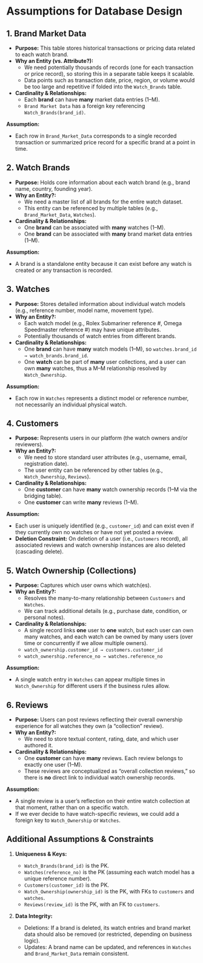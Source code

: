 # Assumptions for Database Design

## 1. Brand Market Data
- **Purpose:** This table stores historical transactions or pricing data related to each watch brand.
- **Why an Entity (vs. Attribute?):**  
  - We need potentially thousands of records (one for each transaction or price record), so storing this in a separate table keeps it scalable.  
  - Data points such as transaction date, price, region, or volume would be too large and repetitive if folded into the `Watch_Brands` table.  
- **Cardinality & Relationships:**  
  - Each **brand** can have **many** market data entries (1–M).  
  - `Brand Market Data` has a foreign key referencing `Watch_Brands(brand_id)`.

**Assumption:**  
- Each row in `Brand_Market_Data` corresponds to a single recorded transaction or summarized price record for a specific brand at a point in time.

## 2. Watch Brands
- **Purpose:** Holds core information about each watch brand (e.g., brand name, country, founding year).
- **Why an Entity?:**  
  - We need a master list of all brands for the entire watch dataset.  
  - This entity can be referenced by multiple tables (e.g., `Brand_Market_Data`, `Watches`).
- **Cardinality & Relationships:**  
  - One **brand** can be associated with **many** watches (1–M).  
  - One **brand** can be associated with **many** brand market data entries (1–M).

**Assumption:**  
- A brand is a standalone entity because it can exist before any watch is created or any transaction is recorded.

## 3. Watches
- **Purpose:** Stores detailed information about individual watch models (e.g., reference number, model name, movement type).
- **Why an Entity?:**  
  - Each watch model (e.g., Rolex Submariner reference #, Omega Speedmaster reference #) may have unique attributes.  
  - Potentially thousands of watch entries from different brands.
- **Cardinality & Relationships:**  
  - One **brand** can have **many** watch models (1–M), so `watches.brand_id → watch_brands.brand_id`.  
  - One **watch** can be part of **many** user collections, and a user can own **many** watches, thus a M–M relationship resolved by `Watch_Ownership`.

**Assumption:**  
- Each row in `Watches` represents a distinct model or reference number, not necessarily an individual physical watch.

## 4. Customers
- **Purpose:** Represents users in our platform (the watch owners and/or reviewers).
- **Why an Entity?:**  
  - We need to store standard user attributes (e.g., username, email, registration date).  
  - The user entity can be referenced by other tables (e.g., `Watch_Ownership`, `Reviews`).
- **Cardinality & Relationships:**  
  - One **customer** can have **many** watch ownership records (1–M via the bridging table).  
  - One **customer** can write **many** reviews (1–M).

**Assumption:**  
- Each user is uniquely identified (e.g., `customer_id`) and can exist even if they currently own no watches or have not yet posted a review.
- **Deletion Constraint:** On deletion of a user (i.e., `Customers` record), all associated reviews and watch ownership instances are also deleted (cascading delete).

## 5. Watch Ownership (Collections)
- **Purpose:** Captures which user owns which watch(es).
- **Why an Entity?:**  
  - Resolves the many-to-many relationship between `Customers` and `Watches`.  
  - We can track additional details (e.g., purchase date, condition, or personal notes).
- **Cardinality & Relationships:**  
  - A single record links **one** user to **one** watch, but each user can own many watches, and each watch can be owned by many users (over time or concurrently if we allow multiple owners).  
  - `watch_ownership.customer_id → customers.customer_id`  
  - `watch_ownership.reference_no → watches.reference_no`

**Assumption:**  
- A single watch entry in `Watches` can appear multiple times in `Watch_Ownership` for different users if the business rules allow.

## 6. Reviews
- **Purpose:** Users can post reviews reflecting their overall ownership experience for all watches they own (a “collection” review).
- **Why an Entity?:**  
  - We need to store textual content, rating, date, and which user authored it.
- **Cardinality & Relationships:**  
  - One **customer** can have **many** reviews. Each review belongs to exactly one user (1–M).  
  - These reviews are conceptualized as “overall collection reviews,” so there is **no** direct link to individual watch ownership records.

**Assumption:**  
- A single review is a user’s reflection on their entire watch collection at that moment, rather than on a specific watch.
- If we ever decide to have watch-specific reviews, we could add a foreign key to `Watch_Ownership` or `Watches`.

## Additional Assumptions & Constraints

1. **Uniqueness & Keys:**  
   - `Watch_Brands(brand_id)` is the PK.  
   - `Watches(reference_no)` is the PK (assuming each watch model has a unique reference number).  
   - `Customers(customer_id)` is the PK.  
   - `Watch_Ownership(ownership_id)` is the PK, with FKs to `customers` and `watches`.  
   - `Reviews(review_id)` is the PK, with an FK to `customers`.

2. **Data Integrity:**  
   - Deletions: If a brand is deleted, its watch entries and brand market data should also be removed (or restricted, depending on business logic).  
   - Updates: A brand name can be updated, and references in `Watches` and `Brand_Market_Data` remain consistent.
